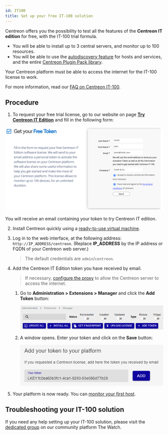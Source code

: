 ```yaml
---
id: IT100
title: Set up your free IT-100 solution
---
```


Centreon offers you the possibility to test all the features of the **Centreon IT edition** for free, with the IT-100 trial formula.

- You will be able to install up to 3 central servers, and monitor up to 100 resources. 
- You will be able to use the [autodiscovery feature](../monitoring/discovery/introduction.md) for hosts and services, and  the entire [Centreon Plugin Pack library](/pp/integrations/plugin-packs/getting-started/introduction).

Your Centreon platform must be able to access the internet for the IT-100 license to work.

For more information, read our [FAQ on Centreon IT-100](https://www.centreon.com/en/faq/faq-centreon-it-100/).

## Procedure

1. To request your free trial license, go to our website on page **[Try Centreon IT Edition](https://www.centreon.com/en/free-trial/)**
and fill in the following form:

  ![image](../assets/getting-started/it_100_free_token_form.png)

  You will receive an email containing your token to try Centreon IT edition.

2. Install Centreon quickly using a [ready-to-use virtual machine](../installation/installation-of-a-central-server/using-virtual-machines.md).

3. Log in to the web interface, at the following address: `http://IP_ADDRESS/centreon`. (Replace **IP_ADDRESS** by the IP address or FQDN of your Centreon web server.)
      
    > The default credentials are `admin`/`centreon`.

4. Add the Centreon IT Edition token you have received by email.
    > If necessary, [configure the proxy](../administration/parameters/centreon-ui.md#proxy-configuration)
    > to allow the Centreon server to access the internet.

      1. Go to **Administration > Extensions > Manager** and click the **Add Token** button:

          ![image](../assets/getting-started/it_100_free_token_add_1.png)

      2. A window opens. Enter your token and click on the **Save** button:

          ![image](../assets/getting-started/it_100_free_token_add_2.png)

5. Your platform is now ready. You can [monitor your first host](first-supervision.md).

## Troubleshooting your IT-100 solution

If you need any help setting up your IT-100 solution, please visit the [dedicated group](https://thewatch.centreon.com/groups/centreon-it-100-users-54) on our community platform The Watch.
